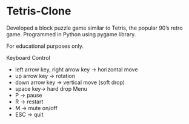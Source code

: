 # Tetris-Clone
Developed a block puzzle game similar to Tetris, the popular 90’s retro game. Programmed in Python using pygame library.

For educational purposes only.

Keyboard Control
  - left arrow key, right arrow key -> horizontal move
  - up arrow key -> rotation
  - down arrow key -> vertical move (soft drop)
  - space key-> hard drop
Menu
  - P -> pause
  - R -> restart
  - M -> mute on/off
  - ESC -> quit
